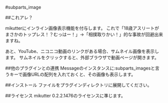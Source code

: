 #subparts_image

##これアレ？

mikutterにインライン画像表示機能を付与します。
これで「18歳アスリートがまさかのトップレス！？むっはー！」->「相撲取りかい！」的な事故が回避出来ますね。

あと、YouTube、ニコニコ動画のリンクがある場合、サムネイル画像を表示します。
サムネイルをクリックすると、外部ブラウザで動画ページが開きます。

##他のプラグインとの連携
Messageのインスタンスに:subparts_imagesと言うキーで画像URLの配列を入れておくと、その画像も表示します。



##インストール
ファイルをプラグインディレクトリに展開してください。



##ライセンス
mikutter 0.2.2.1476のライセンスに準じます。
